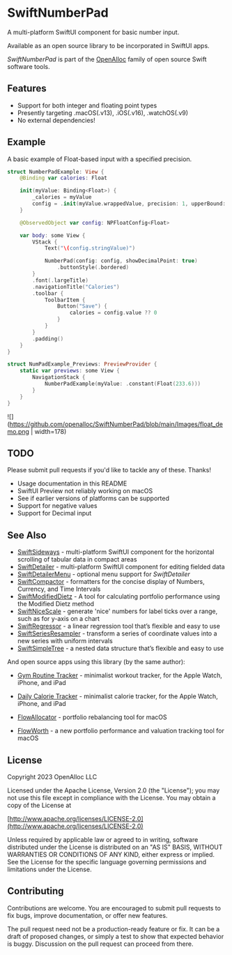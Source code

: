 # SwiftNumberPad

A multi-platform SwiftUI component for basic number input.

Available as an open source library to be incorporated in SwiftUI apps.

_SwiftNumberPad_ is part of the [OpenAlloc](https://github.com/openalloc) family of open source Swift software tools.

## Features

* Support for both integer and floating point types
* Presently targeting .macOS(.v13), .iOS(.v16), .watchOS(.v9)
* No external dependencies!

## Example

A basic example of Float-based input with a specified precision.

```swift
struct NumberPadExample: View {
    @Binding var calories: Float

    init(myValue: Binding<Float>) {
        _calories = myValue
        config = .init(myValue.wrappedValue, precision: 1, upperBound: 1000)
    }

    @ObservedObject var config: NPFloatConfig<Float>

    var body: some View {
        VStack {
            Text("\(config.stringValue)")

            NumberPad(config: config, showDecimalPoint: true)
                .buttonStyle(.bordered)
        }
        .font(.largeTitle)
        .navigationTitle("Calories")
        .toolbar {
            ToolbarItem {
                Button("Save") {
                    calories = config.value ?? 0
                }
            }
        }
        .padding()
    }
}

struct NumPadExample_Previews: PreviewProvider {
    static var previews: some View {
        NavigationStack {
            NumberPadExample(myValue: .constant(Float(233.6)))
        }
    }
}
```

![](https://github.com/openalloc/SwiftNumberPad/blob/main/Images/float_demo.png | width=178)

## TODO

Please submit pull requests if you'd like to tackle any of these. Thanks!

* Usage documentation in this README
* SwiftUI Preview not reliably working on macOS
* See if earlier versions of platforms can be supported
* Support for negative values
* Support for Decimal input

## See Also

* [SwiftSideways](https://github.com/openalloc/SwiftSideways) - multi-platform SwiftUI component for the horizontal scrolling of tabular data in compact areas
* [SwiftDetailer](https://github.com/openalloc/SwiftDetailer) - multi-platform SwiftUI component for editing fielded data
* [SwiftDetailerMenu](https://github.com/openalloc/SwiftDetailerMenu) - optional menu support for _SwiftDetailer_
* [SwiftCompactor](https://github.com/openalloc/SwiftCompactor) - formatters for the concise display of Numbers, Currency, and Time Intervals
* [SwiftModifiedDietz](https://github.com/openalloc/SwiftModifiedDietz) - A tool for calculating portfolio performance using the Modified Dietz method
* [SwiftNiceScale](https://github.com/openalloc/SwiftNiceScale) - generate 'nice' numbers for label ticks over a range, such as for y-axis on a chart
* [SwiftRegressor](https://github.com/openalloc/SwiftRegressor) - a linear regression tool that’s flexible and easy to use
* [SwiftSeriesResampler](https://github.com/openalloc/SwiftSeriesResampler) - transform a series of coordinate values into a new series with uniform intervals
* [SwiftSimpleTree](https://github.com/openalloc/SwiftSimpleTree) - a nested data structure that’s flexible and easy to use

And open source apps using this library (by the same author):

* [Gym Routine Tracker](https://open-trackers.github.io/grt/) - minimalist workout tracker, for the Apple Watch, iPhone, and iPad
* [Daily Calorie Tracker](https://open-trackers.github.io/dct/) - minimalist calorie tracker, for the Apple Watch, iPhone, and iPad

* [FlowAllocator](https://openalloc.github.io/FlowAllocator/index.html) - portfolio rebalancing tool for macOS
* [FlowWorth](https://openalloc.github.io/FlowWorth/index.html) - a new portfolio performance and valuation tracking tool for macOS

## License

Copyright 2023 OpenAlloc LLC

Licensed under the Apache License, Version 2.0 (the "License"); you may not use this file except in compliance with the License. You may obtain a copy of the License at

[http://www.apache.org/licenses/LICENSE-2.0](http://www.apache.org/licenses/LICENSE-2.0)

Unless required by applicable law or agreed to in writing, software distributed under the License is distributed on an "AS IS" BASIS, WITHOUT WARRANTIES OR CONDITIONS OF ANY KIND, either express or implied. See the License for the specific language governing permissions and limitations under the License.

## Contributing

Contributions are welcome. You are encouraged to submit pull requests to fix bugs, improve documentation, or offer new features. 

The pull request need not be a production-ready feature or fix. It can be a draft of proposed changes, or simply a test to show that expected behavior is buggy. Discussion on the pull request can proceed from there.
